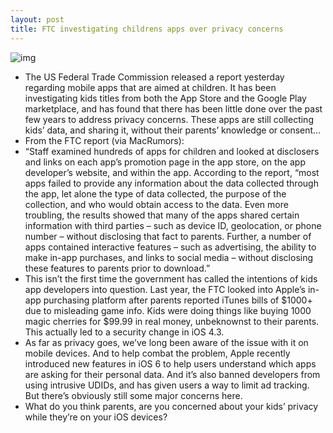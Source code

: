 ```yaml
---
layout: post
title: FTC investigating childrens apps over privacy concerns
---
```

![img](http://media.idownloadblog.com/wp-content/uploads/2012/12/itunes-apps-for-kids.png)
* The US Federal Trade Commission released a report yesterday regarding mobile apps that are aimed at children. It has been investigating kids titles from both the App Store and the Google Play marketplace, and has found that there has been little done over the past few years to address privacy concerns. These apps are still collecting kids’ data, and sharing it, without their parents’ knowledge or consent…
* From the FTC report (via MacRumors):
* “Staff examined hundreds of apps for children and looked at disclosers and links on each app’s promotion page in the app store, on the app developer’s website, and within the app. According to the report, “most apps failed to provide any information about the data collected through the app, let alone the type of data collected, the purpose of the collection, and who would obtain access to the data. Even more troubling, the results showed that many of the apps shared certain information with third parties – such as device ID, geolocation, or phone number – without disclosing that fact to parents. Further, a number of apps contained interactive features – such as advertising, the ability to make in-app purchases, and links to social media – without disclosing these features to parents prior to download.”
* This isn’t the first time the government has called the intentions of kids app developers into question. Last year, the FTC looked into Apple’s in-app purchasing platform after parents reported iTunes bills of $1000+ due to misleading game info. Kids were doing things like buying 1000 magic cherries for $99.99 in real money, unbeknownst to their parents. This actually led to a security change in iOS 4.3.
* As far as privacy goes, we’ve long been aware of the issue with it on mobile devices. And to help combat the problem, Apple recently introduced new features in iOS 6 to help users understand which apps are asking for their personal data. And it’s also banned developers from using intrusive UDIDs, and has given users a way to limit ad tracking. But there’s obviously still some major concerns here.
* What do you think parents, are you concerned about your kids’ privacy while they’re on your iOS devices?

